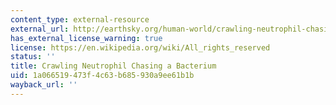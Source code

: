 ```yaml
---
content_type: external-resource
external_url: http://earthsky.org/human-world/crawling-neutrophil-chasing-a-bacterium
has_external_license_warning: true
license: https://en.wikipedia.org/wiki/All_rights_reserved
status: ''
title: Crawling Neutrophil Chasing a Bacterium
uid: 1a066519-473f-4c63-b685-930a9ee61b1b
wayback_url: ''
---
```

